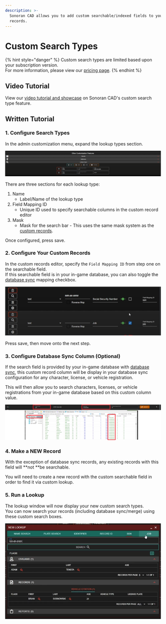 ```yaml
---
description: >-
  Sonoran CAD allows you to add custom searchable/indexed fields to your custom
  records.
---
```


# Custom Search Types

{% hint style="danger" %}
Custom search types are limited based upon your subscription version.\
For more information, please view our [pricing page](../../pricing/faq/).
{% endhint %}

## Video Tutorial

View our [video tutorial and showcase](https://youtu.be/KecmGjMmNiQ) on Sonoran CAD's custom search type feature.

## Written Tutorial

### 1. Configure Search Types

In the admin customization menu, expand the lookup types section.

![Sonoran CAD - Custom Lookup Types](<../../.gitbook/assets/image (124).png>)

There are three sections for each lookup type:

1. Name
   * Label/Name of the lookup type
2. Field Mapping ID
   * Unique ID used to specify searchable columns in the custom record editor
3. Mask
   * Mask for the search bar - This uses the same mask system as the [custom records](creating-custom-record-and-report-types.md).

Once configured, press save.

### 2. Configure Your Custom Records

In the custom records editor, specify the `Field Mapping ID` from step one on the searchable field.\
If this searchable field is in your in-game database, you can also toggle the [database sync](../../integration-plugins/database-sync-and-merge/) mapping checkbox.

![Sonoran CAD - Custom Records Field Mapping ID](<../../.gitbook/assets/image (122).png>)

Press save, then move onto the next step.

### 3. Configure Database Sync Column (Optional)

If the search field is provided by your in-game database with [database sync](../../integration-plugins/database-sync-and-merge/), this custom record column will be display in your database sync configuration for any character, license, or vehicle registration.

This will then allow you to search characters, licenses, or vehicle registrations from your in-game database based on this custom column value.

![Sonoran CAD - Database Sync and Custom Searches](<../../.gitbook/assets/image (125).png>)

### 4. Make a NEW Record

With the exception of database sync records, any existing records with this field will **not **be searchable.

You will need to create a new record with the custom searchable field in order to find it via custom lookup.

### 5. Run a Lookup

The lookup window will now display your new custom search types.\
You can now search your records (including database sync/merge) using these custom search boxes.

![Sonoran CAD - Custom Search Fields](<../../.gitbook/assets/image (123).png>)

